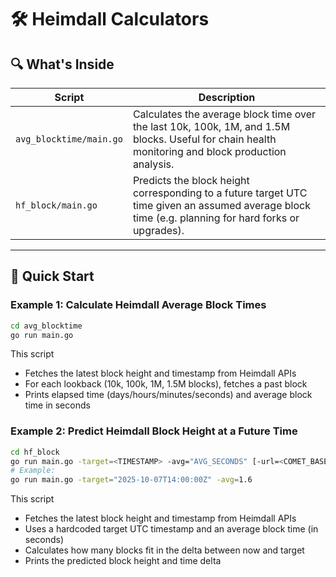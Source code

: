 # 🛠️ Heimdall Calculators

## 🔍 What's Inside

| Script                  | Description                                                                                                                                         |
| ----------------------- | --------------------------------------------------------------------------------------------------------------------------------------------------- |
| `avg_blocktime/main.go` | Calculates the average block time over the last 10k, 100k, 1M, and 1.5M blocks. Useful for chain health monitoring and block production analysis.   |
| `hf_block/main.go`      | Predicts the block height corresponding to a future target UTC time given an assumed average block time (e.g. planning for hard forks or upgrades). |

---

## 🚀 Quick Start

### Example 1: Calculate Heimdall Average Block Times

```bash
cd avg_blocktime
go run main.go
```

This script

- Fetches the latest block height and timestamp from Heimdall APIs
- For each lookback (10k, 100k, 1M, 1.5M blocks), fetches a past block
- Prints elapsed time (days/hours/minutes/seconds) and average block time in seconds

### Example 2: Predict Heimdall Block Height at a Future Time

```bash
cd hf_block
go run main.go -target=<TIMESTAMP> -avg="AVG_SECONDS" [-url=<COMET_BASE_URL>]
# Example:
go run main.go -target="2025-10-07T14:00:00Z" -avg=1.6
```

This script

- Fetches the latest block height and timestamp from Heimdall APIs
- Uses a hardcoded target UTC timestamp and an average block time (in seconds)
- Calculates how many blocks fit in the delta between now and target
- Prints the predicted block height and time delta
